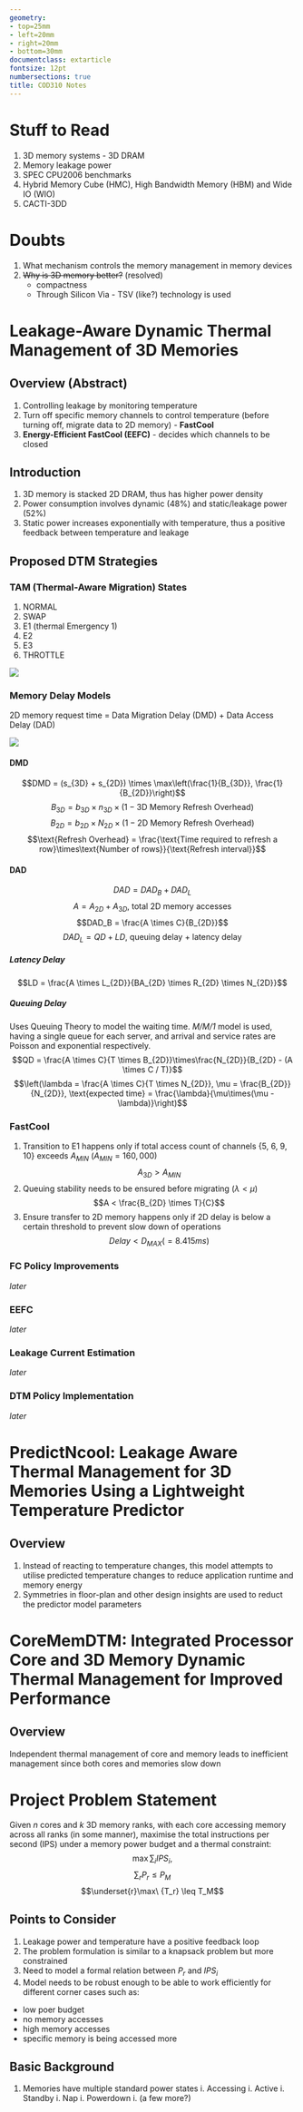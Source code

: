 ```yaml
---
geometry:
- top=25mm
- left=20mm
- right=20mm
- bottom=30mm
documentclass: extarticle
fontsize: 12pt
numbersections: true
title: COD310 Notes
--- 
```


# Stuff to Read
1. 3D memory systems - 3D DRAM
1. Memory leakage power
1. SPEC CPU2006 benchmarks
1. Hybrid Memory Cube (HMC), High Bandwidth Memory (HBM) and Wide IO (WIO)
1. CACTI-3DD

# Doubts
1. What mechanism controls the memory management in memory devices
1. ~~Why is 3D memory better?~~ (resolved)
    - compactness
    - Through Silicon Via - TSV (like?) technology is used

# Leakage-Aware Dynamic Thermal Management of 3D Memories

## Overview (Abstract)
1. Controlling leakage by monitoring temperature
1. Turn off specific memory channels to control temperature (before turning off, migrate data to 2D memory) - **FastCool**
1. **Energy-Efficient FastCool (EEFC)** - decides which channels to be closed

## Introduction
1. 3D memory is stacked 2D DRAM, thus has higher power density
1. Power consumption involves dynamic (48%) and static/leakage power (52%)
1. Static power increases exponentially with temperature, thus a positive feedback between temperature and leakage

## Proposed DTM Strategies

### TAM (Thermal-Aware Migration) States
1. NORMAL
1. SWAP
1. E1 (thermal Emergency 1)
1. E2
1. E3
1. THROTTLE

![](TAM.png)

### Memory Delay Models
2D memory request time = Data Migration Delay (DMD) + Data Access Delay (DAD)

![](parameter_definitions.png)

#### DMD
$$DMD = (s_{3D} + s_{2D}) \times \max\left(\frac{1}{B_{3D}}, \frac{1}{B_{2D}}\right)$$
$$B_{3D} = b_{3D} \times n_{3D} \times (1 - \text{3D Memory Refresh Overhead})$$
$$B_{2D} = b_{2D} \times N_{2D} \times (1 - \text{2D Memory Refresh Overhead})$$
$$\text{Refresh Overhead} = \frac{\text{Time required to refresh a row}\times\text{Number of rows}}{\text{Refresh interval}}$$

#### DAD
$$DAD = DAD_B + DAD_L$$
$$A = A_{2D} + A_{3D}\text{, total 2D memory accesses}$$
$$DAD_B = \frac{A \times C}{B_{2D}}$$
$$DAD_L = QD + LD\text{, queuing delay + latency delay}$$

##### Latency Delay
$$LD = \frac{A \times L_{2D}}{BA_{2D} \times R_{2D} \times N_{2D}}$$

##### Queuing Delay
Uses Queuing Theory to model the waiting time. *M/M/1* model is used, having a single queue for each server, and arrival and service rates are Poisson and exponential respectively.
$$QD = \frac{A \times C}{T \times B_{2D}}\times\frac{N_{2D}}{B_{2D} - (A \times C / T)}$$
$$\left(\lambda = \frac{A \times C}{T \times N_{2D}}, \mu = \frac{B_{2D}}{N_{2D}}, \text{expected time} = \frac{\lambda}{\mu\times(\mu - \lambda)}\right)$$

### FastCool
1. Transition to E1 happens only if total access count of channels {5, 6, 9, 10} exceeds $A_{MIN}$ ($A_{MIN} = 160,000$)
$$A_{3D} > A_{MIN}$$
1. Queuing stability needs to be ensured before migrating ($\lambda < \mu$)
$$A < \frac{B_{2D} \times T}{C}$$
1. Ensure transfer to 2D memory happens only if 2D delay is below a certain threshold to prevent slow down of operations
$$Delay < D_{MAX} (= 8.415 ms)$$

### FC Policy Improvements
*later*

### EEFC
*later*

### Leakage Current Estimation
*later*

### DTM Policy Implementation
*later*


# PredictNcool: Leakage Aware Thermal Management for 3D Memories Using a Lightweight Temperature Predictor

## Overview
1. Instead of reacting to temperature changes, this model attempts to utilise predicted temperature changes to reduce application runtime and memory energy
1. Symmetries in floor-plan and other design insights are used to reduct the predictor model parameters


# CoreMemDTM: Integrated Processor Core and 3D Memory Dynamic Thermal Management for Improved Performance

## Overview
Independent thermal management of core and memory leads to inefficient management since both cores and memories slow down


# Project Problem Statement
Given $n$ cores and $k$ 3D memory ranks, with each core accessing memory across all ranks (in some manner), maximise the total instructions per second (IPS) under a memory power budget and a thermal constraint:
$$\max{\sum_i{IPS_i}},$$
$$\sum_r{P_r} \leq P_M$$
$$\underset{r}\max\ {T_r} \leq T_M$$

## Points to Consider
1. Leakage power and temperature have a positive feedback loop
1. The problem formulation is similar to a knapsack problem but more constrained
1. Need to model a formal relation between $P_r$ and $IPS_i$
1. Model needs to be robust enough to be able to work efficiently for different corner cases such as:
  - low poer budget
  - no memory accesses
  - high memory accesses
  - specific memory is being accessed more

## Basic Background
1. Memories have multiple standard power states
    i. Accessing
    i. Active
    i. Standby
    i. Nap
    i. Powerdown
    i. (a few more?)
